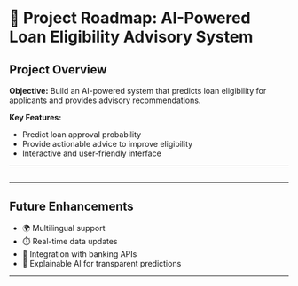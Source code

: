 # 📌 Project Roadmap: AI-Powered Loan Eligibility Advisory System

##  Project Overview
**Objective:** Build an AI-powered system that predicts loan eligibility for applicants and provides advisory recommendations.  

**Key Features:**  
- Predict loan approval probability  
- Provide actionable advice to improve eligibility  
- Interactive and user-friendly interface  

---

## 
---

##  Future Enhancements
- 🌍 Multilingual support  
- ⏱️ Real-time data updates  
- 🔗 Integration with banking APIs  
- 🧠 Explainable AI for transparent predictions  

---



